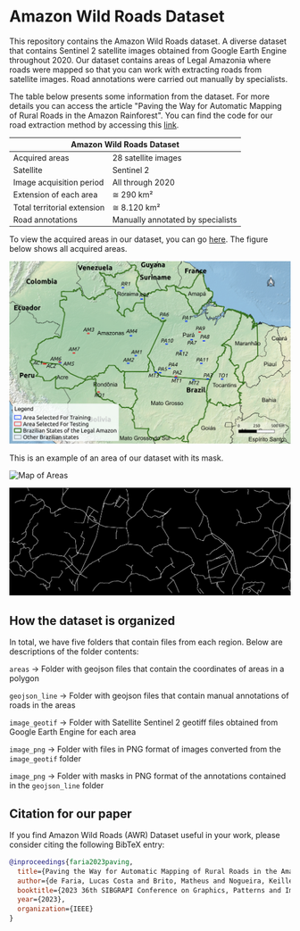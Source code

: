 # Amazon Wild Roads Dataset

This repository contains the Amazon Wild Roads dataset. A diverse dataset that contains Sentinel 2 satellite images obtained from Google Earth Engine throughout 2020. Our dataset contains areas of Legal Amazonia where roads were mapped so that you can work with extracting roads from satellite images. Road annotations were carried out manually by specialists. 

The table below presents some information from the dataset. For more details you can access the article "Paving the Way for Automatic Mapping of Rural Roads in the Amazon Rainforest". You can find the code for our road extraction method by accessing this [link](https://github.com/lucascsfaria/ContextualPixelLevelRoadExtractionAmazon.git).

<table class="tg">
<thead>
<tr>
    <th colspan="2"><center>Amazon Wild Roads Dataset</center></th>
  </tr>
</thead>

<tbody>
  <tr>
    <td class="tg-0pky">Acquired areas</th>
    <td class="tg-0pky">28 satellite images</th>
  </tr>
  <tr>
    <td class="tg-0pky">Satellite</td>
    <td class="tg-0pky">Sentinel 2</td>
  </tr>
  <tr>
    <td class="tg-0pky">Image acquisition period</td>
    <td class="tg-0pky">All through 2020</td>
  </tr>
  <tr>
    <td class="tg-0pky">Extension of each area</td>
    <td class="tg-0pky">≅ 290 km²</td>
  </tr>
  <tr>
    <td class="tg-0pky">Total territorial extension</td>
    <td class="tg-0pky">≅ 8.120 km²</td>
  </tr>
  <tr>
    <td class="tg-0pky">Road annotations</td>
    <td class="tg-0pky">Manually annotated by specialists</td>
  </tr>
</tbody>
</table>


To view the acquired areas in our dataset, you can go [here](https://app.wildpixels.dcc.ufmg.br/). The figure below shows all acquired areas.

![Map of Areas](figures/map_with_areas.png)

This is an example of an area of our dataset with its mask.

![Map of Areas](image_png/TO1.png)

![Map of Areas](mask/TO1.png)



## How the dataset is organized

In total, we have five folders that contain files from each region. Below are descriptions of the folder contents:

`areas` &rarr; Folder with geojson files that contain the coordinates of areas in a polygon

`geojson_line`  &rarr; Folder with geojson files that contain manual annotations of roads in the areas

`image_geotif` &rarr; Folder with Satellite Sentinel 2 geotiff files obtained from Google Earth Engine for each area

`image_png` &rarr; Folder with files in PNG format of images converted from the `image_geotif` folder

`image_png` &rarr; Folder with masks in PNG format of the annotations contained in the `geojson_line` folder

## Citation for our paper

If you find Amazon Wild Roads (AWR) Dataset useful in your work, please consider citing the following BibTeX entry:

```bibtex
@inproceedings{faria2023paving,
  title={Paving the Way for Automatic Mapping of Rural Roads in the Amazon Rainforest},
  author={de Faria, Lucas Costa and Brito, Matheus and Nogueira, Keiller and dos Santos, Jefersson A.},
  booktitle={2023 36th SIBGRAPI Conference on Graphics, Patterns and Images (SIBGRAPI)},
  year={2023},
  organization={IEEE}
}
```